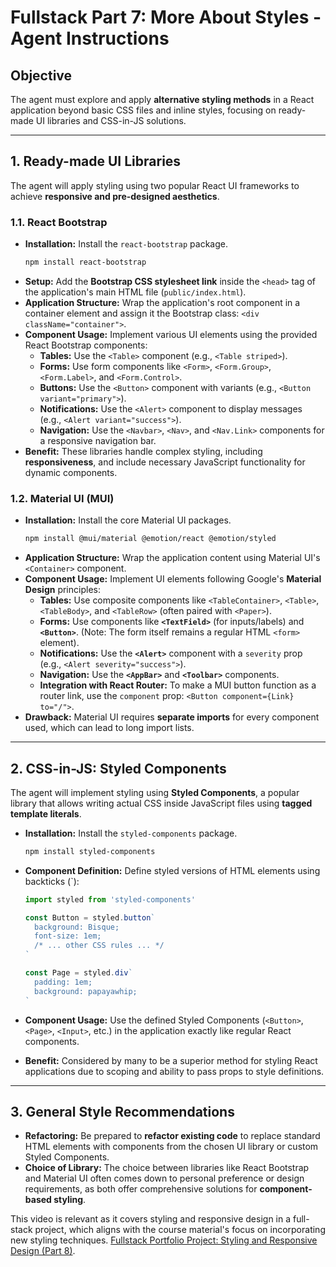 # Fullstack Part 7: More About Styles - Agent Instructions

## Objective
The agent must explore and apply **alternative styling methods** in a React application beyond basic CSS files and inline styles, focusing on ready-made UI libraries and CSS-in-JS solutions.

---

## 1. Ready-made UI Libraries

The agent will apply styling using two popular React UI frameworks to achieve **responsive and pre-designed aesthetics**.

### 1.1. React Bootstrap

* **Installation:** Install the `react-bootstrap` package.
    ```bash
    npm install react-bootstrap
    ```
* **Setup:** Add the **Bootstrap CSS stylesheet link** inside the `<head>` tag of the application's main HTML file (`public/index.html`).
* **Application Structure:** Wrap the application's root component in a container element and assign it the Bootstrap class: `<div className="container">`.
* **Component Usage:** Implement various UI elements using the provided React Bootstrap components:
    * **Tables:** Use the `<Table>` component (e.g., `<Table striped>`).
    * **Forms:** Use form components like `<Form>`, `<Form.Group>`, `<Form.Label>`, and `<Form.Control>`.
    * **Buttons:** Use the `<Button>` component with variants (e.g., `<Button variant="primary">`).
    * **Notifications:** Use the `<Alert>` component to display messages (e.g., `<Alert variant="success">`).
    * **Navigation:** Use the `<Navbar>`, `<Nav>`, and `<Nav.Link>` components for a responsive navigation bar.
* **Benefit:** These libraries handle complex styling, including **responsiveness**, and include necessary JavaScript functionality for dynamic components.

### 1.2. Material UI (MUI)

* **Installation:** Install the core Material UI packages.
    ```bash
    npm install @mui/material @emotion/react @emotion/styled
    ```
* **Application Structure:** Wrap the application content using Material UI's `<Container>` component.
* **Component Usage:** Implement UI elements following Google's **Material Design** principles:
    * **Tables:** Use composite components like `<TableContainer>`, `<Table>`, `<TableBody>`, and `<TableRow>` (often paired with `<Paper>`).
    * **Forms:** Use components like **`<TextField>`** (for inputs/labels) and **`<Button>`**. (Note: The form itself remains a regular HTML `<form>` element).
    * **Notifications:** Use the **`<Alert>`** component with a `severity` prop (e.g., `<Alert severity="success">`).
    * **Navigation:** Use the **`<AppBar>`** and **`<Toolbar>`** components.
    * **Integration with React Router:** To make a MUI button function as a router link, use the `component` prop: `<Button component={Link} to="/">`.
* **Drawback:** Material UI requires **separate imports** for every component used, which can lead to long import lists.

---

## 2. CSS-in-JS: Styled Components

The agent will implement styling using **Styled Components**, a popular library that allows writing actual CSS inside JavaScript files using **tagged template literals**.

* **Installation:** Install the `styled-components` package.
    ```bash
    npm install styled-components
    ```
* **Component Definition:** Define styled versions of HTML elements using backticks (`):

    ```javascript
    import styled from 'styled-components'

    const Button = styled.button`
      background: Bisque;
      font-size: 1em;
      /* ... other CSS rules ... */
    `

    const Page = styled.div`
      padding: 1em;
      background: papayawhip;
    `
* **Component Usage:** Use the defined Styled Components (`<Button>`, `<Page>`, `<Input>`, etc.) in the application exactly like regular React components.
* **Benefit:** Considered by many to be a superior method for styling React applications due to scoping and ability to pass props to style definitions.

---

## 3. General Style Recommendations

* **Refactoring:** Be prepared to **refactor existing code** to replace standard HTML elements with components from the chosen UI library or custom Styled Components.
* **Choice of Library:** The choice between libraries like React Bootstrap and Material UI often comes down to personal preference or design requirements, as both offer comprehensive solutions for **component-based styling**.

This video is relevant as it covers styling and responsive design in a full-stack project, which aligns with the course material's focus on incorporating new styling techniques. [Fullstack Portfolio Project: Styling and Responsive Design (Part 8)](https://www.youtube.com/watch?v=b4RzzIn4wGU).